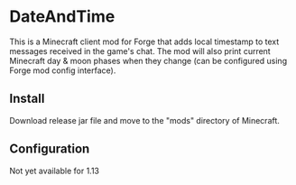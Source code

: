 # DateAndTime

This is a Minecraft client mod for Forge that adds local timestamp to text messages received in the game's chat.
The mod will also print current Minecraft day & moon phases when they change (can be configured using Forge mod config interface).

## Install
Download release jar file and move to the "mods" directory of Minecraft.

## Configuration

Not yet available for 1.13